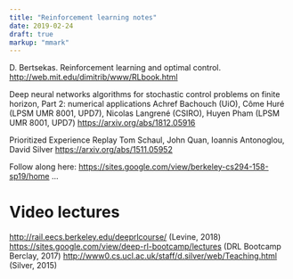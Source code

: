 ```yaml
---
title: "Reinforcement learning notes"
date: 2019-02-24
draft: true
markup: "mmark"
---
```


D. Bertsekas. Reinforcement learning and optimal control. http://web.mit.edu/dimitrib/www/RLbook.html

Deep neural networks algorithms for stochastic control problems on finite horizon, Part 2: numerical applications
Achref Bachouch (UiO), Côme Huré (LPSM UMR 8001, UPD7), Nicolas Langrené (CSIRO), Huyen Pham (LPSM UMR 8001, UPD7) https://arxiv.org/abs/1812.05916

Prioritized Experience Replay
Tom Schaul, John Quan, Ioannis Antonoglou, David Silver https://arxiv.org/abs/1511.05952

Follow along here:
https://sites.google.com/view/berkeley-cs294-158-sp19/home …


# Video lectures

http://rail.eecs.berkeley.edu/deeprlcourse/ (Levine, 2018)
https://sites.google.com/view/deep-rl-bootcamp/lectures (DRL Bootcamp Berclay, 2017)
http://www0.cs.ucl.ac.uk/staff/d.silver/web/Teaching.html (Silver, 2015)